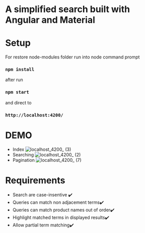 # A simplified search built with Angular and Material

# Setup

For restore node-modules folder run into node command prompt
### `npm install`
after run
### `npm start`
and direct to 
### `http://localhost:4200/`

# DEMO
- Index
![localhost_4200_ (3)](https://user-images.githubusercontent.com/29223487/117922743-215b7f00-b31d-11eb-806b-a050e88bb393.png)
- Searching
 ![localhost_4200_ (2)](https://user-images.githubusercontent.com/29223487/117922659-04bf4700-b31d-11eb-9b47-ab69f4961a0f.png)
- Pagination
![localhost_4200_ (7)](https://user-images.githubusercontent.com/29223487/117923006-8c0cba80-b31d-11eb-938f-271882bc7349.png)

# Requirements
- Search are case-insentive :heavy_check_mark:
- Queries can match non adjacement terms:heavy_check_mark:
- Queries can match product names out of order:heavy_check_mark:
- Highlight matched terms in displayed results:heavy_check_mark:
- Allow partial term matching:heavy_check_mark:
